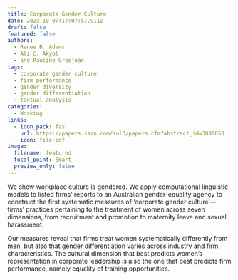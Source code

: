 ```yaml
---
title: Corporate Gender Culture
date: 2023-10-07T17:07:57.911Z
draft: false
featured: false
authors:
  - Renee B. Adams
  - Ali C. Akyol
  - and Pauline Grosjean
tags:
  - corporate gender culture
  - firm performance
  - gender diversity
  - gender differentiation
  - textual analysis
categories:
  - Working
links:
  - icon_pack: fas
    url: https://papers.ssrn.com/sol3/papers.cfm?abstract_id=3880650
    icon: file-pdf
image:
  filename: featured
  focal_point: Smart
  preview_only: false
---
```

We show workplace culture is gendered. We apply computational linguistic models to listed firms’ reports to an Australian gender-equality agency to construct the first systematic measures of ‘corporate gender culture’—firms’ practices pertaining to the treatment of women across seven dimensions, from recruitment and promotion to maternity leave and sexual harassment.


Our measures reveal that firms treat women systematically differently from men, but also that gender differentiation varies across industry and firm characteristics. The cultural dimension that best predicts women’s representation in corporate leadership is also the one that best predicts firm performance, namely equality of training opportunities.